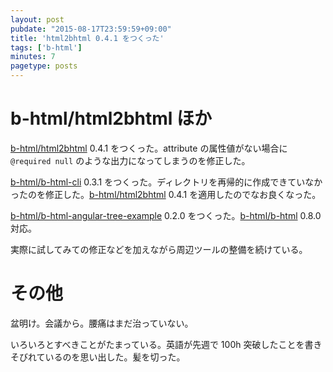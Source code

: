 ```yaml
---
layout: post
pubdate: "2015-08-17T23:59:59+09:00"
title: 'html2bhtml 0.4.1 をつくった'
tags: ['b-html']
minutes: 7
pagetype: posts
---
```

# b-html/html2bhtml ほか

[b-html/html2bhtml][] 0.4.1 をつくった。attribute の属性値がない場合に `@required null` のような出力になってしまうのを修正した。

[b-html/b-html-cli][] 0.3.1 をつくった。ディレクトリを再帰的に作成できていなかったのを修正した。[b-html/html2bhtml][] 0.4.1 を適用したのでなお良くなった。

[b-html/b-html-angular-tree-example][] 0.2.0 をつくった。[b-html/b-html][] 0.8.0 対応。

実際に試してみての修正などを加えながら周辺ツールの整備を続けている。

# その他

盆明け。会議から。腰痛はまだ治っていない。

いろいろとすべきことがたまっている。英語が先週で 100h 突破したことを書きそびれているのを思い出した。髪を切った。

[b-html/b-html-angular-tree-example]: https://github.com/b-html/b-html-angular-tree-example
[b-html/b-html-cli]: https://github.com/b-html/b-html-cli
[b-html/b-html]: https://github.com/b-html/b-html
[b-html/html2bhtml]: https://github.com/b-html/html2bhtml
